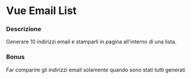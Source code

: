 # Vue Email List

### Descrizione

Generare 10 indirizzi email e stamparli in pagina all'interno di una lista.

### Bonus

Far comparire gli indirizzi email solamente quando sono stati tutti generati